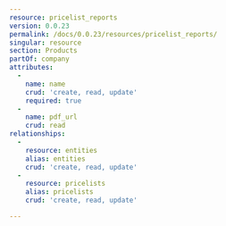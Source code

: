 ```yaml
---
resource: pricelist_reports
version: 0.0.23
permalink: /docs/0.0.23/resources/pricelist_reports/
singular: resource
section: Products
partOf: company
attributes:
  -
    name: name
    crud: 'create, read, update'
    required: true
  -
    name: pdf_url
    crud: read
relationships:
  -
    resource: entities
    alias: entities
    crud: 'create, read, update'
  -
    resource: pricelists
    alias: pricelists
    crud: 'create, read, update'

---
```

